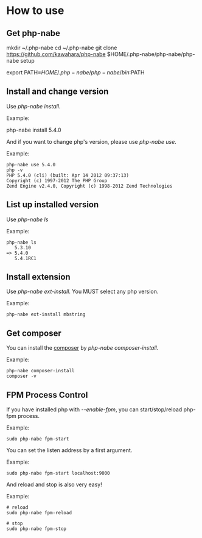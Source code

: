 How to use
==========

Get php-nabe
------------

mkdir ~/.php-nabe
cd ~/.php-nabe
git clone https://github.com/kawahara/php-nabe
$HOME/.php-nabe/php-nabe/php-nabe setup

export PATH=$HOME/.php-nabe/php-nabe/bin:$PATH

Install and change version
--------------------------

Use *php-nabe install*.

Example:

  php-nabe install 5.4.0

And if you want to change php's version,
please use *php-nabe use*.

Example:

    php-nabe use 5.4.0
    php -v
    PHP 5.4.0 (cli) (built: Apr 14 2012 09:37:13)
    Copyright (c) 1997-2012 The PHP Group
    Zend Engine v2.4.0, Copyright (c) 1998-2012 Zend Technologies

List up installed version
-------------------------

Use *php-nabe ls*

Example:

    php-nabe ls
       5.3.10
    => 5.4.0
       5.4.1RC1


Install extension
-----------------

Use *php-nabe ext-install*.
You MUST select any php version.

Example:

    php-nabe ext-install mbstring

Get composer
------------

You can install the [composer](http://getcomposer.org/) by
*php-nabe composer-install*.

Example:

    php-nabe composer-install
    composer -v

FPM Process Control
-------------------

If you have installed php with *--enable-fpm*,
you can start/stop/reload php-fpm process.

Example:

    sudo php-nabe fpm-start

You can set the listen address by a first argument.

Example:

    sudo php-nabe fpm-start localhost:9000

And reload and stop is also very easy!

Example:

    # reload
    sudo php-nabe fpm-reload

    # stop
    sudo php-nabe fpm-stop

